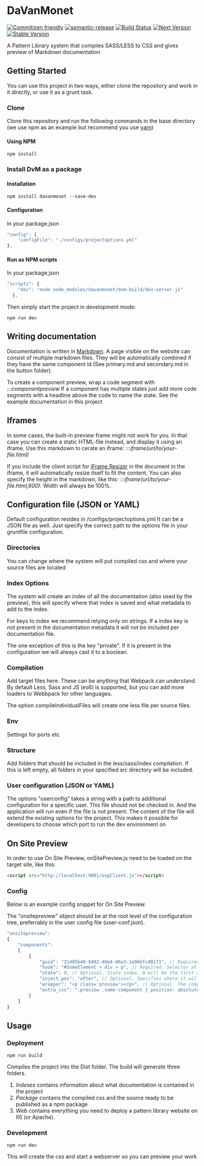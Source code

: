 # DaVanMonet
 [![Commitizen friendly](https://img.shields.io/badge/commitizen-friendly-brightgreen.svg)](http://commitizen.github.io/cz-cli/)
[![semantic-release](https://img.shields.io/badge/%20%20%F0%9F%93%A6%F0%9F%9A%80-semantic--release-e10079.svg)](https://github.com/semantic-release/semantic-release)
[![Build Status](https://travis-ci.com/wezz/DaVanMonet.svg?branch=dev)](https://travis-ci.com/wezz/DaVanMonet)
[![Next Version](https://img.shields.io/npm/v/davanmonet/next.svg)](https://www.npmjs.com/package/davanmonet)
[![Stable Version](https://img.shields.io/npm/v/davanmonet/latest.svg)](https://www.npmjs.com/package/davanmonet)

A Pattern Library system that compiles SASS/LESS to CSS and gives preview of Markdown documentation

## Getting Started
You can use this project in two ways, either clone the repository and work in it directly, or use it as a grunt task.

### Clone
Clone this repository and run the following commands in the base directory (we use npm as an example but recommend you use [yarn](https://yarnpkg.com/en/))

#### Using NPM
```shell
npm install
```

### Install DvM as a package
#### Installation
```shell
npm install davanmonet --save-dev
```
#### Configuration
In your package.json
```js
"config": {
    "configFile": "./configs/projectoptions.yml"
},
```

#### Run as NPM scripts
In your package.json
```js
"scripts": {
    "dev": "node node_modules/davanmonet/dvm-build/dev-server.js"
  },
```

Then simply start the project in development mode:
```shell
npm run dev
```

## Writing documentation
Documentation is written in [Markdown](https://daringfireball.net/projects/markdown/). 
A page visible on the website can consist of multiple markdown files. They will be automatically combined if they have the same component id (See primary.md and secondary.md in the button folder).

To create a component preview, wrap a code segment with _:::componentpreview_
If a component has multiple states just add more code segments with a headline above the code to name the state. See the example documentation in this project

## Iframes
In some cases, the built-in preview frame might not work for you. In that case you can create a static HTML-file instead, and display it using an iframe. Use this markdown to cerate an iframe: _:::iframe(url/to/your-file.html)_

If you include the client script for [iFrame Resizer](https://github.com/davidjbradshaw/iframe-resizer) in the document in the iframe, it will automatically resize itself to fit the content. You can also specify the height in the markdown, like this: _:::iframe(url/to/your-file.html,600)_. Width will always be 100%.

## Configuration file (JSON or YAML)
Default configuration resides in /configs/projectoptions.yml
It can be a JSON file as well. Just specify the correct path to the options file in your gruntfile configuration.


### Directories
You can change where the system will put compiled css and where your source files are located

### Index Options
The system will create an index of all the documentation (also used by the preview), this will specify where that index is saved and what metadata to add to the index.

For keys to index we recommend relying only on strings. If a index key is not present in the documentation metadata it will not be included per documentation file.

The one exception of this is the key "private". If it is present in the configuration we will always cast it to a boolean.

### Compilation
Add target files here. These can be anything that Webpack can understand. By default Less, Sass and JS (es6) is supported, but you can add more loaders to Webbpack for other languages.

The option compileIndividualFiles will create one less file per source files. 

### Env
Settings for ports etc

### Structure
Add folders that should be included in the less/sass/index compilation.
If this is left empty, all folders in your specified src directory will be included.

### User configuration (JSON or YAML)
The options "userconfig" takes a string with a path to additional configuration for a specific user. This file should not be checked in. And the application will run even if the file is not present.
The content of the file will extend the existing options for the project. 
This makes it possible for developers to choose which port to run the dev environment on

## On Site Preview
In order to use On Site Preview, onSitePreview.js need to be loaded on the target site, like this:
```html
<script src="http://localhost:9001/ospClient.js"></script>
```
### Config
Below is an example config snippet for On Site Preview.

The "onsitepreview" object should be at the root level of the configuration tree, preferrably in the user config file (user-conf.json).

```js
"onsitepreview":
{
    "components":
    [
        {
            "guid": "31495b40-9492-40e4-86e3-1e06bfc40171", // Required. GUID of the compontent
            "hook": "#SomeElement > div > p", // Required. Selector at which the component will be injected
            "state": 0, // Optional. State index. 0 will be the first state that is defined. Defaults to 0.
            "inject_pos": "after", // Optional. Specifies where it will be injected in relation to the selector. Before, after, append or prepend. Defaults to after.
            "wrapper": "<p class='preview'></p>", // Optional. The component will be wrapped in this tag if specified.
            "extra_css": ".preview .some-component { position: absolute; width: 100%; }" // Optional. This CSS will be injected in the page in addition to the component.
        }
    ]
}
```

## Usage


### Deployment
```shell
npm run build
```
Compiles the project into the Dist folder. The build will generate three folders. 
1. *Indexes* contains information about what documentation is contained in the project
2. *Package* contains the compiled css and the source ready to be published as a npm package
3. *Web* contains everything you need to deploy a pattern library website on IIS (or Apache).

### Development
```shell
npm run dev
```
This will create the css and start a webserver so you can preview your work
